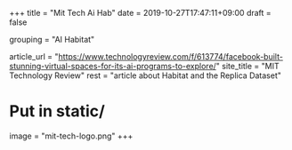 +++
title = "Mit Tech Ai Hab"
date = 2019-10-27T17:47:11+09:00
draft = false

grouping = "AI Habitat"

article_url = "https://www.technologyreview.com/f/613774/facebook-built-stunning-virtual-spaces-for-its-ai-programs-to-explore/"
site_title = "MIT Technology Review"
rest = "article about Habitat and the Replica Dataset"

# Put in static/
image = "mit-tech-logo.png"
+++
